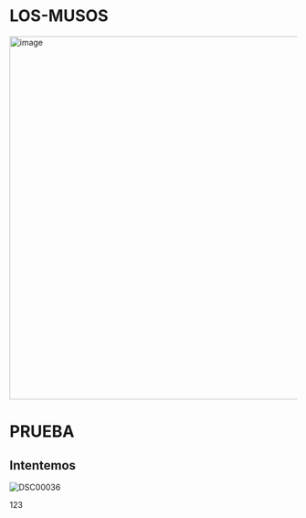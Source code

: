 # LOS-MUSOS

<img width="1024" height="636" alt="image" src="https://github.com/user-attachments/assets/86a5bb14-8048-4b17-855f-3dcdb2fdeb36" />

# PRUEBA
## Intentemos

![DSC00036](https://github.com/user-attachments/assets/07602aac-f055-43bc-97a2-28621b0184fe)

123
